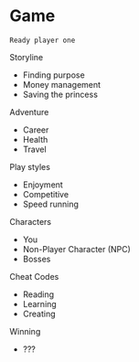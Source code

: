 # Game

`Ready player one`

Storyline
* Finding purpose
* Money management
* Saving the princess

Adventure
* Career
* Health
* Travel

Play styles
* Enjoyment
* Competitive
* Speed running

Characters
* You
* Non-Player Character (NPC)
* Bosses

Cheat Codes
* Reading
* Learning
* Creating

Winning
* ???

